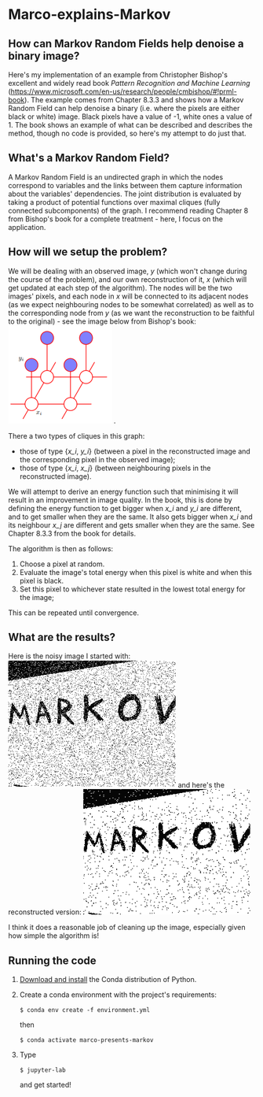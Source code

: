 # Marco-explains-Markov
## How can Markov Random Fields help denoise a binary image?

Here's my implementation of an example from Christopher Bishop's excellent and widely read book _Pattern Recognition and Machine Learning_ (https://www.microsoft.com/en-us/research/people/cmbishop/#!prml-book). The example comes from Chapter 8.3.3 and shows how a Markov Random
Field can help denoise a binary (i.e. where the pixels are either black or white) image. Black pixels have a value of -1, white ones a value of 1. The book shows an example of what can be described and describes the method, though no code is provided, so here's my attempt to do just that.

## What's a Markov Random Field?
A Markov Random Field is an undirected graph in which the nodes correspond to variables and the links between them capture information about the variables' dependencies. The joint distribution is evaluated by taking a product of potential functions over maximal cliques (fully connected subcomponents) of the graph. I recommend reading Chapter 8 from Bishop's book for a complete treatment - here, I focus on the application.

## How will we setup the problem?
We will be dealing with an observed image, _y_ (which won't change during the course of the problem),
and our own reconstruction of it, _x_ (which will get updated at each step of the algorithm). The nodes will be the two images' pixels, and each node in _x_ will be connected to its adjacent nodes (as we expect neighbouring nodes to be somewhat correlated) as well as to the corresponding node from _y_ (as we want the reconstruction to be faithful to the original) - see the image below from Bishop's book:
![](images/MRF_for_denoising.png)
.

There a two types of cliques in this graph:
- those of type {_x\_i_, _y\_i_} (between a pixel in the reconstructed image and the corresponding pixel in the observed image);
- those of type {_x\_i_, _x\_j_} (between neighbouring pixels in the reconstructed image).

We will attempt to derive an energy function such that minimising it will result in an improvement in image quality. In the book, this is done by defining the energy function to get bigger when _x\_i_ and _y\_i_ are different, and to get smaller when they are the same. It also gets bigger when _x\_i_ and its neighbour _x\_j_ are different and gets smaller when they are the same. See Chapter 8.3.3 from the book for details.

The algorithm is then as follows:
1. Choose a pixel at random.
2. Evaluate the image's total energy when this pixel is white and when this pixel is black.
3. Set this pixel to whichever state resulted in the lowest total energy for the image;

This can be repeated until convergence.

## What are the results?
Here is the noisy image I started with:
![](images/observed.png)
and here's the reconstructed version:
![](images/reconstructed.png)

I think it does a reasonable job of cleaning up the image, especially given how simple the algorithm is!

## Running the code

1. [Download and install](https://docs.conda.io/en/latest/miniconda.html) the Conda
    distribution of Python.
2. Create a conda environment with the project's requirements:
    ```
    $ conda env create -f environment.yml 
    ```

    then
    ```
    $ conda activate marco-presents-markov
    ```
3. Type
   ```
   $ jupyter-lab
   ```
   and get started!

